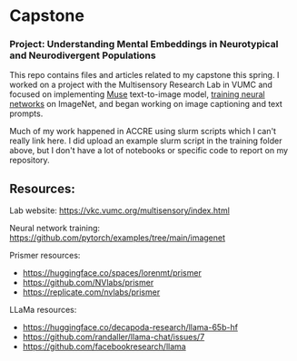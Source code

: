 # Capstone

### Project: Understanding Mental Embeddings in Neurotypical and Neurodivergent Populations

This repo contains files and articles related to my capstone this spring. I worked on a project with the Multisensory Research Lab in VUMC and focused on implementing [Muse](https://muse-model.github.io) text-to-image model, [training neural networks](https://github.com/pytorch/examples/tree/main/imagenet) on ImageNet, and began working on image captioning and text prompts.

Much of my work happened in ACCRE using slurm scripts which I can't really link here. I did upload an example slurm script in the training folder above, but I don't have a lot of notebooks or specific code to report on my repository. 

## Resources:

Lab website: https://vkc.vumc.org/multisensory/index.html

Neural network training: https://github.com/pytorch/examples/tree/main/imagenet

Prismer resources:
- https://huggingface.co/spaces/lorenmt/prismer
- https://github.com/NVlabs/prismer
- https://replicate.com/nvlabs/prismer

LLaMa resources:
- https://huggingface.co/decapoda-research/llama-65b-hf
- https://github.com/randaller/llama-chat/issues/7
- https://github.com/facebookresearch/llama

